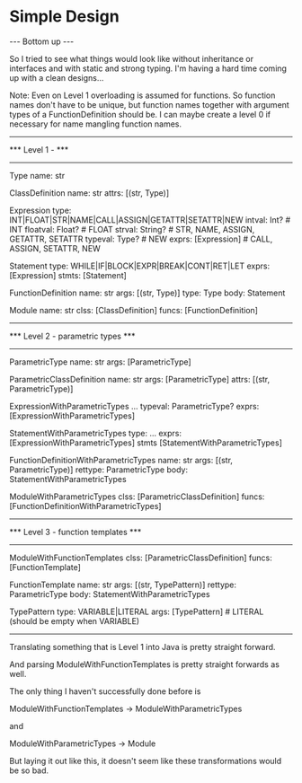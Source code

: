 Simple Design
=============

--- Bottom up ---

So I tried to see what things would look like without
inheritance or interfaces and with static and strong typing.
I'm having a hard time coming up with a clean designs...

Note: Even on Level 1 overloading is assumed for functions.
    So function names don't have to be unique, but function names
    together with argument types of a FunctionDefinition should be.
    I can maybe create a level 0 if necessary for name mangling
    function names.

***********************************************
*** Level 1 -                               ***
***********************************************

Type
  name: str

ClassDefinition
  name: str
  attrs: [(str, Type)]

Expression
  type: INT|FLOAT|STR|NAME|CALL|ASSIGN|GETATTR|SETATTR|NEW
  intval: Int?          # INT
  floatval: Float?      # FLOAT
  strval: String?       # STR, NAME, ASSIGN, GETATTR, SETATTR
  typeval: Type?        # NEW
  exprs: [Expression]   # CALL, ASSIGN, SETATTR, NEW

Statement
  type: WHILE|IF|BLOCK|EXPR|BREAK|CONT|RET|LET
  exprs: [Expression]
  stmts: [Statement]

FunctionDefinition
  name: str
  args: [(str, Type)]
  type: Type
  body: Statement

Module
  name: str
  clss: [ClassDefinition]
  funcs: [FunctionDefinition]

***********************************************
*** Level 2 - parametric types              ***
***********************************************

ParametricType
  name: str
  args: [ParametricType]

ParametricClassDefinition
  name: str
  args: [ParametricType]
  attrs: [(str, ParametricType)]

ExpressionWithParametricTypes
  ...
  typeval: ParametricType?
  exprs: [ExpressionWithParametricTypes]

StatementWithParametricTypes
  type: ...
  exprs: [ExpressionWithParametricTypes]
  stmts [StatementWithParametricTypes]

FunctionDefinitionWithParametricTypes
  name: str
  args: [(str, ParametricType)]
  rettype: ParametricType
  body: StatementWithParametricTypes

ModuleWithParametricTypes
  clss: [ParametricClassDefinition]
  funcs: [FunctionDefinitionWithParametricTypes]

***********************************************
*** Level 3 - function templates            ***
***********************************************

ModuleWithFunctionTemplates
  clss: [ParametricClassDefinition]
  funcs: [FunctionTemplate]

FunctionTemplate
  name: str
  args: [(str, TypePattern)]
  rettype: ParametricType
  body: StatementWithParametricTypes

TypePattern
  type: VARIABLE|LITERAL
  args: [TypePattern]  # LITERAL (should be empty when VARIABLE)

-----------------------------------------------------------------

Translating something that is Level 1 into Java is pretty straight forward.

And parsing ModuleWithFunctionTemplates is pretty straight forwards as well.

The only thing I haven't successfully done before is

  ModuleWithFunctionTemplates -> ModuleWithParametricTypes

and

  ModuleWithParametricTypes -> Module


But laying it out like this, it doesn't seem like these transformations
would be so bad.

